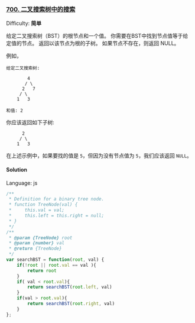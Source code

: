 ### [700\. 二叉搜索树中的搜索](https://leetcode-cn.com/problems/search-in-a-binary-search-tree/)

Difficulty: **简单**


给定二叉搜索树（BST）的根节点和一个值。 你需要在BST中找到节点值等于给定值的节点。 返回以该节点为根的子树。 如果节点不存在，则返回 NULL。

例如，

```
给定二叉搜索树:

        4
       / \
      2   7
     / \
    1   3

和值: 2
```

你应该返回如下子树:

```
      2
     / \
    1   3
```

在上述示例中，如果要找的值是 `5`，但因为没有节点值为 `5`，我们应该返回 `NULL`。


#### Solution

Language: js

```js
​/**
 * Definition for a binary tree node.
 * function TreeNode(val) {
 *     this.val = val;
 *     this.left = this.right = null;
 * }
 */
/**
 * @param {TreeNode} root
 * @param {number} val
 * @return {TreeNode}
 */
var searchBST = function(root, val) {
    if(!root || root.val == val ){
        return root
    }
    if( val < root.val){
        return searchBST(root.left, val)
    }
    if(val > root.val){
        return searchBST(root.right, val)
    }
};
```
